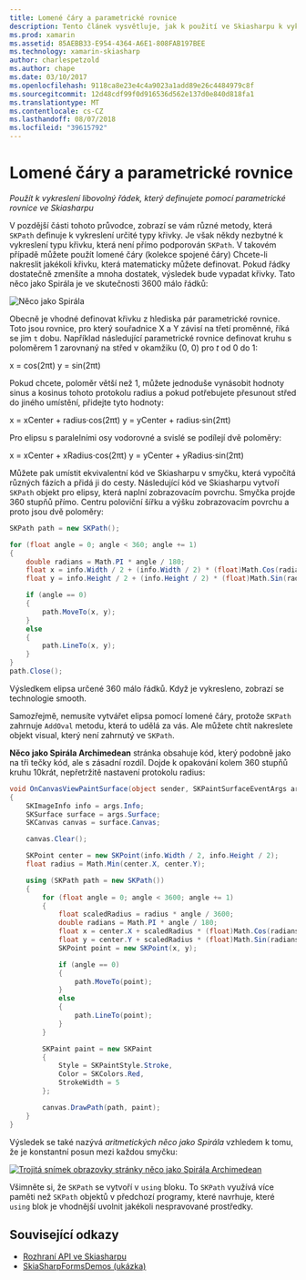 ```yaml
---
title: Lomené čáry a parametrické rovnice
description: Tento článek vysvětluje, jak k použití ve Skiasharpu k vykreslení všech řádků můžete definovat pomocí parametrické rovnice a to demonstruje se vzorovým kódem.
ms.prod: xamarin
ms.assetid: 85AEBB33-E954-4364-A6E1-808FAB197BEE
ms.technology: xamarin-skiasharp
author: charlespetzold
ms.author: chape
ms.date: 03/10/2017
ms.openlocfilehash: 9118ca8e23e4c4a9023a1add89e26c4484979c8f
ms.sourcegitcommit: 12d48cdf99f0d916536d562e137d0e840d818fa1
ms.translationtype: MT
ms.contentlocale: cs-CZ
ms.lasthandoff: 08/07/2018
ms.locfileid: "39615792"
---
```

# <a name="polylines-and-parametric-equations"></a>Lomené čáry a parametrické rovnice

_Použít k vykreslení libovolný řádek, který definujete pomocí parametrické rovnice ve Skiasharpu_

V pozdější části tohoto průvodce, zobrazí se vám různé metody, která `SKPath` definuje k vykreslení určité typy křivky. Je však někdy nezbytné k vykreslení typu křivku, která není přímo podporován `SKPath`. V takovém případě můžete použít lomené čáry (kolekce spojené čáry) Chcete-li nakreslit jakékoli křivku, která matematicky můžete definovat. Pokud řádky dostatečně zmenšíte a mnoha dostatek, výsledek bude vypadat křivky. Tato něco jako Spirála je ve skutečnosti 3600 málo řádků:

![](polylines-images/spiralexample.png "Něco jako Spirála")

Obecně je vhodné definovat křivku z hlediska pár parametrické rovnice. Toto jsou rovnice, pro který souřadnice X a Y závisí na třetí proměnné, říká se jim `t` dobu. Například následující parametrické rovnice definovat kruhu s poloměrem 1 zarovnaný na střed v okamžiku (0, 0) pro *t* od 0 do 1:

 x = cos(2πt) y = sin(2πt)

 Pokud chcete, poloměr větší než 1, můžete jednoduše vynásobit hodnoty sinus a kosinus tohoto protokolu radius a pokud potřebujete přesunout střed do jiného umístění, přidejte tyto hodnoty:

 x = xCenter + radius·cos(2πt) y = yCenter + radius·sin(2πt)

Pro elipsu s paralelními osy vodorovné a svislé se podílejí dvě poloměry:

x = xCenter + xRadius·cos(2πt) y = yCenter + yRadius·sin(2πt)

Můžete pak umístit ekvivalentní kód ve Skiasharpu v smyčku, která vypočítá různých fázích a přidá ji do cesty. Následující kód ve Skiasharpu vytvoří `SKPath` objekt pro elipsy, která naplní zobrazovacím povrchu. Smyčka projde 360 stupňů přímo. Centru poloviční šířku a výšku zobrazovacím povrchu a proto jsou dvě poloměry:

```csharp
SKPath path = new SKPath();

for (float angle = 0; angle < 360; angle += 1)
{
    double radians = Math.PI * angle / 180;
    float x = info.Width / 2 + (info.Width / 2) * (float)Math.Cos(radians);
    float y = info.Height / 2 + (info.Height / 2) * (float)Math.Sin(radians);

    if (angle == 0)
    {
        path.MoveTo(x, y);
    }
    else
    {
        path.LineTo(x, y);
    }
}
path.Close();
```

Výsledkem elipsa určené 360 málo řádků. Když je vykresleno, zobrazí se technologie smooth.

Samozřejmě, nemusíte vytvářet elipsa pomocí lomené čáry, protože `SKPath` zahrnuje `AddOval` metodu, která to udělá za vás. Ale můžete chtít nakreslete objekt visual, který není zahrnutý ve `SKPath`.

**Něco jako Spirála Archimedean** stránka obsahuje kód, který podobně jako na tři tečky kód, ale s zásadní rozdíl. Dojde k opakování kolem 360 stupňů kruhu 10krát, nepřetržitě nastavení protokolu radius:

```csharp
void OnCanvasViewPaintSurface(object sender, SKPaintSurfaceEventArgs args)
{
    SKImageInfo info = args.Info;
    SKSurface surface = args.Surface;
    SKCanvas canvas = surface.Canvas;

    canvas.Clear();

    SKPoint center = new SKPoint(info.Width / 2, info.Height / 2);
    float radius = Math.Min(center.X, center.Y);

    using (SKPath path = new SKPath())
    {
        for (float angle = 0; angle < 3600; angle += 1)
        {
            float scaledRadius = radius * angle / 3600;
            double radians = Math.PI * angle / 180;
            float x = center.X + scaledRadius * (float)Math.Cos(radians);
            float y = center.Y + scaledRadius * (float)Math.Sin(radians);
            SKPoint point = new SKPoint(x, y);

            if (angle == 0)
            {
                path.MoveTo(point);
            }
            else
            {
                path.LineTo(point);
            }
        }

        SKPaint paint = new SKPaint
        {
            Style = SKPaintStyle.Stroke,
            Color = SKColors.Red,
            StrokeWidth = 5
        };

        canvas.DrawPath(path, paint);
    }
}
```

Výsledek se také nazývá *aritmetických něco jako Spirála* vzhledem k tomu, že je konstantní posun mezi každou smyčku:

[![](polylines-images/archimedeanspiral-small.png "Trojitá snímek obrazovky stránky něco jako Spirála Archimedean")](polylines-images/archimedeanspiral-large.png#lightbox "Trojitá snímek obrazovky stránky něco jako Spirála Archimedean")

Všimněte si, že `SKPath` se vytvoří v `using` bloku. To `SKPath` využívá více paměti než `SKPath` objektů v předchozí programy, které navrhuje, které `using` blok je vhodnější uvolnit jakékoli nespravované prostředky.


## <a name="related-links"></a>Související odkazy

- [Rozhraní API ve Skiasharpu](https://developer.xamarin.com/api/root/SkiaSharp/)
- [SkiaSharpFormsDemos (ukázka)](https://developer.xamarin.com/samples/xamarin-forms/SkiaSharpForms/Demos/)
